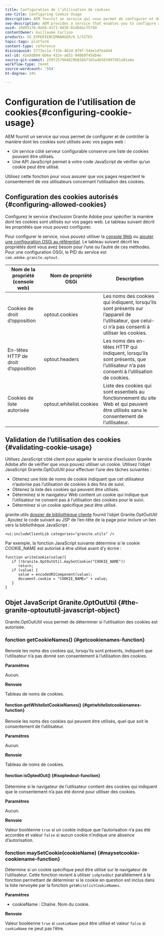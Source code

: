 ```yaml
---
title: Configuration de l’utilisation de cookies
seo-title: Configuring Cookie Usage
description: AEM fournit un service qui vous permet de configurer et de contrôler la manière dont les cookies sont utilisés avec vos pages web.
seo-description: AEM provides a service that enables you to configure and control how cookies are used with your web pages
uuid: 10d95176-0a56-41f1-9d36-01dbdac757d4
contentOwner: Guillaume Carlino
products: SG_EXPERIENCEMANAGER/6.5/SITES
topic-tags: platform
content-type: reference
discoiquuid: 5773ec1a-f15b-462d-8f9f-54ee1d7ead44
exl-id: 42e8d804-6b6a-432e-a651-940b9f45db4e
source-git-commit: 259f257964829b65bb71b5a46583997581a91a4e
workflow-type: tm+mt
source-wordcount: '554'
ht-degree: 34%

---
```


# Configuration de l’utilisation de cookies{#configuring-cookie-usage}

AEM fournit un service qui vous permet de configurer et de contrôler la manière dont les cookies sont utilisés avec vos pages web :

* Un service côté serveur configurable conserve une liste de cookies pouvant être utilisés.
* Une API JavaScript permet à votre code JavaScript de vérifier qu’un cookie peut être utilisé.

Utilisez cette fonction pour vous assurer que vos pages respectent le consentement de vos utilisateurs concernant l’utilisation des cookies.

## Configuration des cookies autorisés {#configuring-allowed-cookies}

Configurez le service d’exclusion Granite Adobe pour spécifier la manière dont les cookies sont utilisés sur vos pages web. Le tableau suivant décrit les propriétés que vous pouvez configurer.

Pour configurer le service, vous pouvez utiliser la [console Web](/help/sites-deploying/configuring-osgi.md#osgi-configuration-with-the-web-console) ou [ajouter une configuration OSGi au référentiel](/help/sites-deploying/configuring-osgi.md#adding-a-new-configuration-to-the-repository). Le tableau suivant décrit les propriétés dont vous avez besoin pour l’une ou l’autre de ces méthodes. Pour une configuration OSGi, le PID du service est `com.adobe.granite.optout`.

| Nom de la propriété (console web) | Nom de propriété OSGi | Description |
|---|---|---|
| Cookies de droit d’opposition | optout.cookies | Les noms des cookies qui indiquent, lorsqu’ils sont présents sur l’appareil de l’utilisateur, que celui-ci n’a pas consenti à utiliser les cookies. |
| En-têtes HTTP de droit d’opposition | optout.headers | Les noms des en-têtes HTTP qui indiquent, lorsqu’ils sont présents, que l’utilisateur n’a pas consenti à l’utilisation de cookies. |
| Cookies de liste autorisée | optout.whitelist.cookies | Liste des cookies qui sont essentiels au fonctionnement du site Web et qui peuvent être utilisés sans le consentement de l’utilisateur. |

## Validation de l’utilisation des cookies {#validating-cookie-usage}

Utilisez JavaScript côté client pour appeler le service d’exclusion Granite Adobe afin de vérifier que vous pouvez utiliser un cookie. Utilisez l’objet JavaScript Granite.OptOutUtil pour effectuer l’une des tâches suivantes :

* Obtenez une liste de noms de cookie indiquant que cet utilisateur n’autorise pas l’utilisation de cookies à des fins de suivi.
* Obtenez la liste des cookies qui peuvent être utilisés.
* Déterminez si le navigateur Web contient un cookie qui indique que l’utilisateur ne consent pas à l’utilisation des cookies pour le suivi.
* Déterminez si un cookie spécifique peut être utilisé.

granite.utils [dossier de bibliothèque cliente](/help/sites-developing/clientlibs.md#referencing-client-side-libraries) fournit l’objet Granite.OptOutUtil . Ajoutez le code suivant au JSP de l’en-tête de la page pour inclure un lien vers la bibliothèque JavaScript :

`<ui:includeClientLib categories="granite.utils" />`

Par exemple, la fonction JavaScript suivante détermine si le cookie COOKIE_NAME est autorisé à être utilisé avant d’y écrire :

```
function writeCookie(value){
   if (!Granite.OptOutUtil.maySetCookie("COOKIE_NAME"))
      return;
   if (value) {
      value = encodeURIComponent(value);
      document.cookie = "COOKIE_NAME=" + value;
   }
}
```

## Objet JavaScript Granite.OptOutUtil {#the-granite-optoututil-javascript-object}

Granite.OptOutUtil vous permet de déterminer si l’utilisation des cookies est autorisée.

### fonction getCookieNames() {#getcookienames-function}

Renvoie les noms des cookies qui, lorsqu’ils sont présents, indiquent que l’utilisateur n’a pas donné son consentement à l’utilisation des cookies.

**Paramètres**

Aucun.

**Renvoie**

Tableau de noms de cookies.

#### fonction getWhitelistCookieNames() {#getwhitelistcookienames-function}

Renvoie les noms des cookies qui peuvent être utilisés, quel que soit le consentement de l’utilisateur.

**Paramètres**

Aucun.

**Renvoie**

Tableau de noms de cookies.

#### fonction isOptedOut() {#isoptedout-function}

Détermine si le navigateur de l’utilisateur contient des cookies qui indiquent que le consentement n’a pas été donné pour utiliser des cookies.

**Paramètres**

Aucun.

**Renvoie**

Valeur booléenne `true` si un cookie indique que l’autorisation n’a pas été accordée et valeur `false` si aucun cookie n’indique une absence d’autorisation.

### fonction maySetCookie(cookieName) {#maysetcookie-cookiename-function}

Détermine si un cookie spécifique peut être utilisé sur le navigateur de l’utilisateur. Cette fonction revient à utiliser `isOptedOut` parallèlement à la fonction permettant de déterminer si le cookie en question est inclus dans la liste renvoyée par la fonction `getWhitelistCookieNames`.

**Paramètres**

* cookieName : Chaîne. Nom du cookie.

**Renvoie**

Valeur booléenne `true` si `cookieName` peut être utilisé et valeur `false` si `cookieName` ne peut pas l’être.
